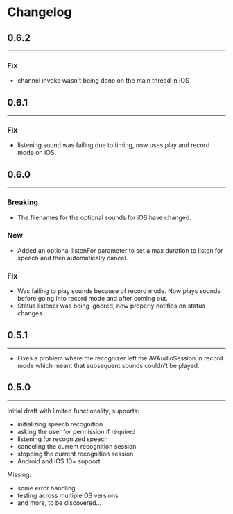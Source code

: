 # Changelog

## 0.6.2
___

### Fix

  * channel invoke wasn't being done on the main thread in iOS
  
## 0.6.1
___

### Fix

  * listening sound was failing due to timing, now uses play and record mode on iOS. 
   
  ## 0.6.0
___
### Breaking

  * The filenames for the optional sounds for iOS have changed. 
   
### New

  * Added an optional listenFor parameter to set a max duration to listen for speech and then automatically cancel. 

### Fix

  * Was failing to play sounds because of record mode. Now plays sounds before going into record mode and after coming out. 
  * Status listener was being ignored, now properly notifies on status changes.
  
## 0.5.1
---
  * Fixes a problem where the recognizer left the AVAudioSession in record mode which meant that subsequent sounds couldn't be played. 

## 0.5.0
---
Initial draft with limited functionality, supports:
  * initializing speech recognition
  * asking the user for permission if required
  * listening for recognized speech
  * canceling the current recognition session 
  * stopping the current recognition session
* Android and iOS 10+ support

Missing:
  * some error handling
  * testing across multiple OS versions
  * and more, to be discovered...
